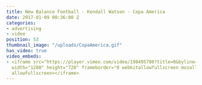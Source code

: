 ```yaml
---
title: New Balance Football - Kendall Watson - Copa America
date: 2017-01-09 00:36:00 Z
categories:
- advertising
- video
position: 53
thumbnail_image: "/uploads/CopaAmerica.gif"
has_video: true
video_embeds:
- <iframe src="https://player.vimeo.com/video/198495780?title=0&byline=0&portrait=0"
  width="1280" height="720" frameborder="0 webkitallowfullscreen mozallowfullscreen
  allowfullscreen></iframe>
---
```


